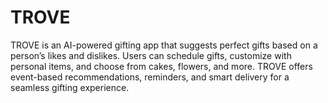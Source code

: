 # TROVE
TROVE is an AI-powered gifting app that suggests perfect gifts based on a person’s likes and dislikes. Users can schedule gifts, customize with personal items, and choose from cakes, flowers, and more. TROVE offers event-based recommendations, reminders, and smart delivery for a seamless gifting experience.
